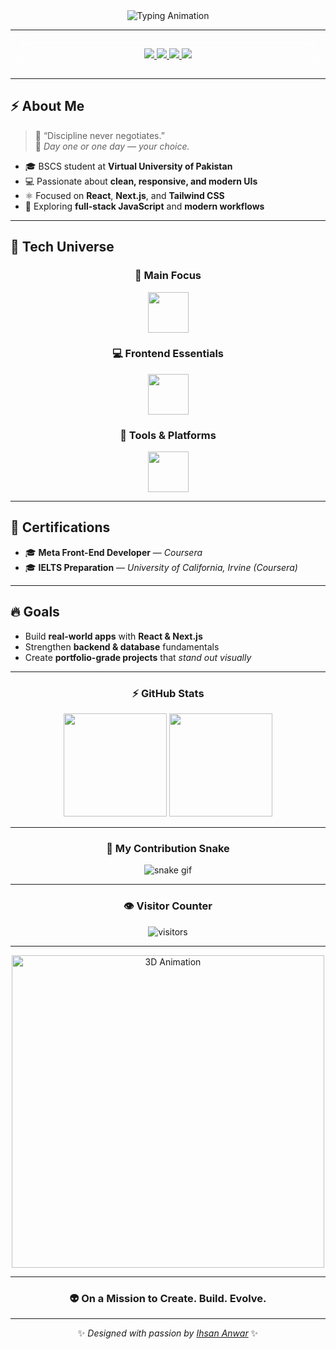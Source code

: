 <!-- 💫 Modern 3D Cyber-Style GitHub Profile README for Ihsan Anwar -->

<div align="center">

<img src="https://readme-typing-svg.herokuapp.com?font=Orbitron&size=32&duration=2800&pause=1000&color=00FFFF&center=true&vCenter=true&width=800&lines=I'm+Ihsan+Anwar;🚀+Frontend+Developer;React+%7C+Next.js+%7C+Tailwind+Lover;Always+Learning+%F0%9F%8C%B1" alt="Typing Animation" />

</div>

---

<div align="center" style="backdrop-filter: blur(12px); background: rgba(255,255,255,0.05); border-radius: 20px; padding: 15px;">

<a href="https://main-portfolio-seven-wine.vercel.app/" target="_blank">
  <img src="https://img.shields.io/badge/🌐_Portfolio-000000?style=for-the-badge&logo=vercel&logoColor=white" />
</a>
<a href="mailto:ihsan.anwar4321@gmail.com" target="_blank">
  <img src="https://img.shields.io/badge/📧_Email-D14836?style=for-the-badge&logo=gmail&logoColor=white" />
</a>
<a href="https://www.linkedin.com/in/ihsan-anwar-243964353/" target="_blank">
  <img src="https://img.shields.io/badge/💼_LinkedIn-0077B5?style=for-the-badge&logo=linkedin&logoColor=white" />
</a>
<a href="https://github.com/IHSAN-ANWAR" target="_blank">
  <img src="https://img.shields.io/badge/🖤_GitHub-181717?style=for-the-badge&logo=github&logoColor=white" />
</a>

</div>

---

## ⚡ About Me

> 💬 “Discipline never negotiates.”  
> 🚀 *Day one or one day — your choice.*

- 🎓 BSCS student at **Virtual University of Pakistan**  
- 💻 Passionate about **clean, responsive, and modern UIs**  
- ⚛️ Focused on **React**, **Next.js**, and **Tailwind CSS**  
- 🧠 Exploring **full-stack JavaScript** and **modern workflows**  

---

## 🧠 Tech Universe

<div align="center">

### 🚀 Main Focus  
<img src="https://skillicons.dev/icons?i=nextjs,react,tailwind" height="65" />

### 💻 Frontend Essentials  
<img src="https://skillicons.dev/icons?i=html,css,js" height="65" />

### 🧰 Tools & Platforms  
<img src="https://skillicons.dev/icons?i=git,github,vscode,vercel" height="65" />

</div>

---

## 🧾 Certifications
- 🎓 **Meta Front-End Developer** — *Coursera*  
- 🎓 **IELTS Preparation** — *University of California, Irvine (Coursera)*  

---

## 🔥 Goals
- Build **real-world apps** with **React & Next.js**  
- Strengthen **backend & database** fundamentals  
- Create **portfolio-grade projects** that *stand out visually*  

---

<div align="center">

### ⚡ GitHub Stats

<img src="https://github-readme-stats.vercel.app/api?username=IHSAN-ANWAR&show_icons=true&theme=radical&hide_border=true&bg_color=0D1117&title_color=00FFFF&icon_color=00FFFF" height="165" />
<img src="https://github-readme-stats.vercel.app/api/top-langs/?username=IHSAN-ANWAR&layout=compact&theme=radical&hide_border=true&bg_color=0D1117&title_color=00FFFF" height="165" />

</div>

---

<div align="center">

### 🐍 My Contribution Snake  
![snake gif](https://github.com/IHSAN-ANWAR/IHSAN-ANWAR/blob/output/github-contribution-grid-snake.svg)

</div>

---

<div align="center">

### 👁️ Visitor Counter  
![visitors](https://visitor-badge.laobi.icu/badge?page_id=IHSAN-ANWAR)

</div>

---

<div align="center">
  <img src="https://github.com/IHSAN-ANWAR/IHSAN-ANWAR/assets/yourimage.gif" width="500" alt="3D Animation" />
</div>

---

<h3 align="center">👽 On a Mission to Create. Build. Evolve.</h3>

---

<div align="center">

✨ *Designed with passion by [Ihsan Anwar](https://main-portfolio-seven-wine.vercel.app/)* ✨

</div>
